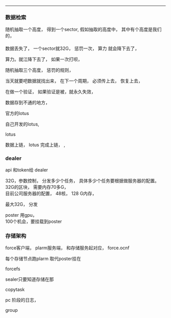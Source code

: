 

---
### 数据检索 

随机抽取一个高度， 得到一个sector,  假如抽取的高度中， 其中有个高度是我们的， 


####   
数据丢失了，  一个sector就32G， 惩罚一次， 算力 就会降下去了，

算力。就江降下去了， 如果一次打呗， 

随机抽取三个高度， 惩罚的规则， 

当天就要吧数据就找出来， 在下一个周期， 必须传上去， 恢复上去， 

在做一个验证， 如果验证是被，就永久失效， 

数据存到不通的地方， 

官方的lotus

自己开发的lotus,  

lotus 

数据上链， lotus 完成上链， , 





### dealer 

api  和token给 dealer

32G，参数控制， 分发多少个任务， 具体多少个任务要根据做服务器的配置。 
32G的区块， 需要内存70多G，  
目前公司服务器的配置， 48核，  128 G内存， 
 
最大32G， 
分发

poster 用gpu，     
100个机会，要挂载到poster

### 存储架构
force客户端，   plarm服务端， 和存储服务起对应， 
force.ocnf

每个存储节点跑plarm 
取代poster挂在

forcefs 

sealer只要知道存储在那 


copytask 

pc 阶段的日志， 

group 
